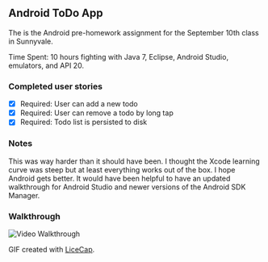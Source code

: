 ## Android ToDo App

The is the Android pre-homework assignment for the September 10th class in Sunnyvale.

Time Spent: 10 hours fighting with Java 7, Eclipse, Android Studio, emulators, and API 20.

### Completed user stories

 * [x] Required: User can add a new todo
 * [x] Required: User can remove a todo by long tap
 * [x] Required: Todo list is persisted to disk
 
### Notes

This was way harder than it should have been. I thought the Xcode learning curve was steep but at least everything works out of the box. I hope Android gets better. It would have been helpful to have an updated walkthrough for Android Studio and newer versions of the Android SDK Manager.

### Walkthrough

![Video Walkthrough](http://imgur.com/SUfwS9C.gif)

GIF created with [LiceCap](http://www.cockos.com/licecap/).

